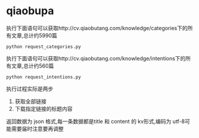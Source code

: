 # qiaobupa

执行下面语句可以获取http://cv.qiaobutang.com/knowledge/categories下的所有文章,总计约5990篇
```
python request_categories.py
```

执行下面语句可以获取http://cv.qiaobutang.com/knowledge/intentions下的所有文章,总计约560篇
```
python request_intentions.py
```

执行过程实际是两步

1. 获取全部链接
2. 下载指定链接的标题内容

返回数据为 json 格式,每一条数据都是title 和 content 的 kv形式,编码为 utf-8可能需要届时注意要再调整

